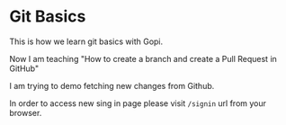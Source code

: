 # Git Basics

This is how we learn git basics with Gopi.

Now I am teaching "How to create a branch and create a Pull Request in GitHub"

I am trying to demo fetching new changes from Github.

In order to access new sing in page please visit `/signin` url from your browser.